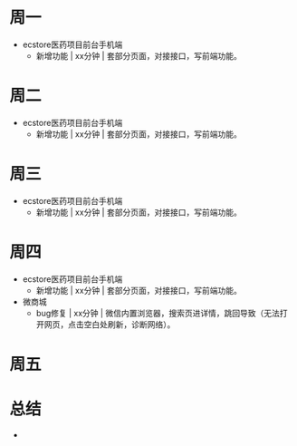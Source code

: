 # 周一
* ecstore医药项目前台手机端
    - 新增功能 | xx分钟 | 套部分页面，对接接口，写前端功能。

# 周二
* ecstore医药项目前台手机端
    - 新增功能 | xx分钟 | 套部分页面，对接接口，写前端功能。

# 周三
* ecstore医药项目前台手机端
    - 新增功能 | xx分钟 | 套部分页面，对接接口，写前端功能。

# 周四
* ecstore医药项目前台手机端
    - 新增功能 | xx分钟 | 套部分页面，对接接口，写前端功能。
* 微商城
    - bug修复 | xx分钟 | 微信内置浏览器，搜索页进详情，跳回导致（无法打开网页，点击空白处刷新，诊断网络）。

# 周五

# 总结
*
